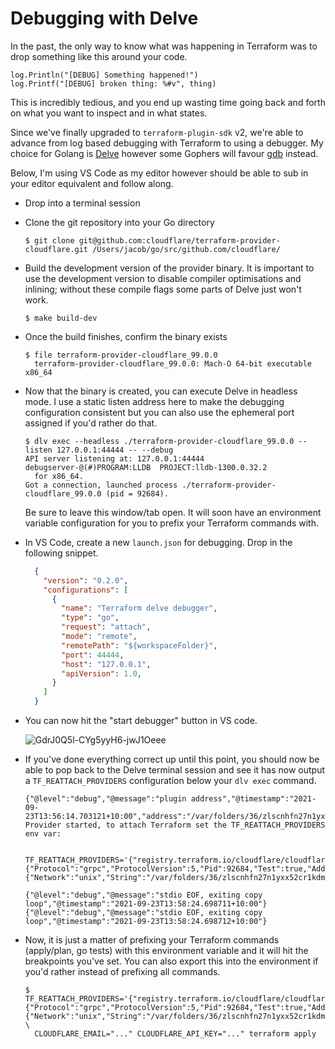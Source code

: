 # Debugging with Delve

In the past, the only way to know what was happening in Terraform was to drop 
something like this around your code.

```
log.Println("[DEBUG] Something happened!")
log.Printf("[DEBUG] broken thing: %#v", thing)
```

This is incredibly tedious, and you end up wasting time going back and forth on 
what you want to inspect and in what states.

Since we've finally upgraded to `terraform-plugin-sdk` v2, we're able to advance
from log based debugging with Terraform to using a debugger. My choice for 
Golang is [Delve] however some Gophers will favour [gdb] instead.

Below, I'm using VS Code as my editor however should be able to sub in your 
editor equivalent and follow along.

- Drop into a terminal session
- Clone the git repository into your Go directory
  ```
  $ git clone git@github.com:cloudflare/terraform-provider-cloudflare.git /Users/jacob/go/src/github.com/cloudflare/
  ```
- Build the development version of the provider binary. It is important to use 
  the development version to disable compiler optimisations and inlining; without 
  these compile flags some parts of Delve just won't work.
  ```
  $ make build-dev
  ```
- Once the build finishes, confirm the binary exists
  ```
  $ file terraform-provider-cloudflare_99.0.0
    terraform-provider-cloudflare_99.0.0: Mach-O 64-bit executable x86_64
  ```
- Now that the binary is created, you can execute Delve in headless mode. I use 
  a static listen address here to make the debugging configuration consistent but 
  you can also use the ephemeral port assigned if you'd rather do that.
  ```
  $ dlv exec --headless ./terraform-provider-cloudflare_99.0.0 --listen 127.0.0.1:44444 -- --debug
  API server listening at: 127.0.0.1:44444
  debugserver-@(#)PROGRAM:LLDB  PROJECT:lldb-1300.0.32.2
    for x86_64.
  Got a connection, launched process ./terraform-provider-cloudflare_99.0.0 (pid = 92684).
  ```
  Be sure to leave this window/tab open. It will soon have an environment 
  variable configuration for you to prefix your Terraform commands with.
- In VS Code, create a new `launch.json` for debugging. Drop in the following snippet.
  ```json
    {
      "version": "0.2.0",
      "configurations": [
        {
          "name": "Terraform delve debugger",
          "type": "go",
          "request": "attach",
          "mode": "remote",
          "remotePath": "${workspaceFolder}",
          "port": 44444,
          "host": "127.0.0.1",
          "apiVersion": 1.0,
        }
      ]
    }
    ```
- You can now hit the "start debugger" button in VS code.

  ![GdrJ0Q5l-CYg5yyH6-jwJ1Oeee](https://user-images.githubusercontent.com/283234/134456154-55f06831-5016-46b1-ae7f-563baf5ddc36.png)
  
- If you've done everything correct up until this point, you should now be able 
  to pop back to the Delve terminal session and see it has now output a 
  `TF_REATTACH_PROVIDERS` configuration below your `dlv exec` command.
  ```
  {"@level":"debug","@message":"plugin address","@timestamp":"2021-09-23T13:56:14.703121+10:00","address":"/var/folders/36/zlscnhfn27n1yxx52cr1kdmr0000gp/T/plugin1090848880","network":"unix"}
  Provider started, to attach Terraform set the TF_REATTACH_PROVIDERS env var:

    TF_REATTACH_PROVIDERS='{"registry.terraform.io/cloudflare/cloudflare":{"Protocol":"grpc","ProtocolVersion":5,"Pid":92684,"Test":true,"Addr":{"Network":"unix","String":"/var/folders/36/zlscnhfn27n1yxx52cr1kdmr0000gp/T/plugin1090848880"}}}'

  {"@level":"debug","@message":"stdio EOF, exiting copy loop","@timestamp":"2021-09-23T13:58:24.698711+10:00"}
  {"@level":"debug","@message":"stdio EOF, exiting copy loop","@timestamp":"2021-09-23T13:58:24.698712+10:00"}
  ```
- Now, it is just a matter of prefixing your Terraform commands (apply/plan, 
  go tests) with this environment variable and it will hit the breakpoints 
  you've set. You can also export this into the environment if you'd rather 
  instead of prefixing all commands.
  ```
  $ TF_REATTACH_PROVIDERS='{"registry.terraform.io/cloudflare/cloudflare":{"Protocol":"grpc","ProtocolVersion":5,"Pid":92684,"Test":true,"Addr":{"Network":"unix","String":"/var/folders/36/zlscnhfn27n1yxx52cr1kdmr0000gp/T/plugin1090848880"}}}' \  
    CLOUDFLARE_EMAIL="..." CLOUDFLARE_API_KEY="..." terraform apply
  ```

[Delve]: https://github.com/go-delve/delve
[gdb]: https://golang.org/doc/gdb
